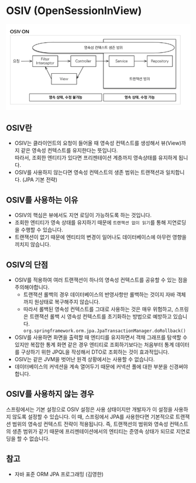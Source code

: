 # OSIV (OpenSessionInView)

![](./image/OSIV.png)

## OSIV란
- OSIV는 클라이언트의 요청이 들어올 때 영속성 컨텍스트를 생성해서 뷰(View)까지 같은 영속성 컨텍스트를 유지한다는 뜻입니다.  
  따라서, 조회한 엔티티가 있다면 프리젠테이션 계층까지 영속상태를 유지하게 됩니다.
- OSIV를 사용하지 않는다면 영속성 컨텍스트의 생존 범위는 트랜잭션과 일치합니다. (JPA 기본 전략)  

## OSIV를 사용하는 이유
- OSIV의 핵심은 뷰에서도 지연 로딩이 가능하도록 하는 것입니다.
- 조회한 엔티티가 영속 상태를 유지하기 때문에 `트랜잭션 없이 읽기`를 통해 지연로딩을 수행할 수 있습니다.
- 트랜잭션이 없기 때문에 엔티티의 변경이 일어나도 데이터베이스에 아무런 영향을 끼치지 않습니다.

## OSIV의 단점
- OSIV를 적용하여 여러 트랜잭션이 하나의 영속성 컨텍스트를 공유할 수 있는 점을 주의해야합니다. 
  - 트랜잭션 롤백의 경우 데이터베이스의 반영사항만 롤백하는 것이지 자바 객체까지 원상태로 복구해주지 않습니다.
  - 따라서 롤백된 영속성 컨텍스트를 그대로 사용하는 것은 매우 위험하고, 스프링은 트랜잭션 롤백 시 영속성 컨텍스트를 초기화하는 방법으로 예방하고 있습니다. `org.springframework.orm.jpa.JpaTransactionManager.doRollback()`
- OSIV를 사용하면 화면을 출력할 때 엔티티를 유지하면서 객채 그래프를 탐색할 수 있지만 
  복잡한 통계 화면 같은 경우 엔티티로 조회하기보다는 처음부터 통계 데이터를 구상하기 위한 JPQL을 작성해서 DTO로 조회하는 것이 효과적입니다.
- OSIV는 같은 JVM을 벗어난 원격 상황에서는 사용할 수 없습니다.
- 데이터베이스의 커넥션을 계속 열어두기 때문에 커넥션 풀에 대한 부분을 신경써야합니다.

## OSIV를 사용하지 않는 경우
스프링에서는 기본 설정으로 OSIV 설정은 사용 상태이지만 개발자가 이 설정을 사용하지 않도록 설정할 수 있습니다. 이 때, 스프링에서 JPA를 사용한다면 기본적으로 트랜잭션 범위의 영속성 컨텍스트 전략이 적용됩니다. 즉, 트랜잭션의 범위와 영속성 컨텍스트의 생존 범위가 같기 때문에 프리젠테이션에서의 엔티티는 준영속 상태가 되므로 지연로딩을 할 수 없습니다.  


## 참고  
- 자바 표준 ORM JPA 프로그래밍 (김영한)
